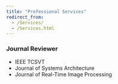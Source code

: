 ```yaml
---
title: "Professional Services"
redirect_from: 
  - /Services/
  - /Services.html
---
```


### Journal Reviewer
* IEEE TCSVT
* Journal of Systems Architecture
* Journal of Real-Time Image Processing
